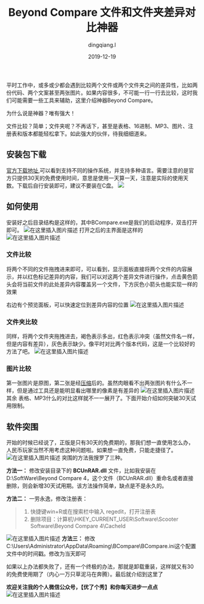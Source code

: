 ﻿---
layout:     post
title:      Beyond Compare 文件和文件夹差异对比神器
subtitle:   
date:       2019-12-19
author:     dingqiang.l
header-img: img/post-2019-12-19.jpg
catalog: true
tags:
    - 工具
---

平时工作中，或多或少都会遇到比较两个文件或两个文件夹之间的差异性，比如两份代码、两个文案甚至两张图片。如果内容很多，不可能一行一行去比较，这时我们可能需要一些工具来辅助，这里介绍神器Beyond Compare。

为什么说是神器？唯有强大！

文件比较？简单；文件夹呢？不再话下，甚至是表格、16进制、MP3、图片、注册表和版本都能轻松拿下。如此强大的伙伴，待我细细道来。

## 安装包下载 ##
[官方下载地址](http://www.scootersoftware.com/download.php),可以看到支持不同的操作系统，并支持多种语言。需要注意的是官方只提供30天的免费使用时间，意思是使用一天算一天，注意是实际的使用天数。下载后自行安装即可，建议不要装在C盘。
![](https://img-blog.csdnimg.cn/20191219165402417.png?x-oss-process=image/watermark,type_ZmFuZ3poZW5naGVpdGk,shadow_10,text_aHR0cHM6Ly9ibG9nLmNzZG4ubmV0L2xkcTEzMDI2ODc2OTU2,size_16,color_FFFFFF,t_70#pic_center)

## 如何使用 ##

安装好之后目录结构是这样的，其中BCompare.exe是我们的启动程序，双击打开即可。
![在这里插入图片描述](https://img-blog.csdnimg.cn/20191219165514562.png?x-oss-process=image/watermark,type_ZmFuZ3poZW5naGVpdGk,shadow_10,text_aHR0cHM6Ly9ibG9nLmNzZG4ubmV0L2xkcTEzMDI2ODc2OTU2,size_16,color_FFFFFF,t_70#pic_center)
打开之后的主界面是这样的
![在这里插入图片描述](https://img-blog.csdnimg.cn/20191219165528690.png?x-oss-process=image/watermark,type_ZmFuZ3poZW5naGVpdGk,shadow_10,text_aHR0cHM6Ly9ibG9nLmNzZG4ubmV0L2xkcTEzMDI2ODc2OTU2,size_16,color_FFFFFF,t_70#pic_center)
### 文件比较 ###

将两个不同的文件拖拽进来即可，可以看到，显示面板直接将两个文件的内容展示，并以红色标记差异的内容，我们可以对这两个差异文件进行操作，点击黄色箭头会将当前文件的此处差异内容覆盖另一个文件，下方灰色小箭头也能实现一样的效果

右边有个预览面板，可以快速定位到差异内容的位置
![在这里插入图片描述](https://img-blog.csdnimg.cn/20191219165545847.png?x-oss-process=image/watermark,type_ZmFuZ3poZW5naGVpdGk,shadow_10,text_aHR0cHM6Ly9ibG9nLmNzZG4ubmV0L2xkcTEzMDI2ODc2OTU2,size_16,color_FFFFFF,t_70#pic_center)
### 文件夹比较 ###

同样，将两个文件夹拖拽进去，褐色表示多出，红色表示冲突（虽然文件名一样，但是内容有差异），灰色表示缺少。像平时对比两个版本代码，这是一个比较好的方法了吧。
![在这里插入图片描述](https://img-blog.csdnimg.cn/20191219165608519.png?x-oss-process=image/watermark,type_ZmFuZ3poZW5naGVpdGk,shadow_10,text_aHR0cHM6Ly9ibG9nLmNzZG4ubmV0L2xkcTEzMDI2ODc2OTU2,size_16,color_FFFFFF,t_70#pic_center)
### 图片比较 ###

第一张图片是原图，第二张是经[压缩](https://tinypng.com/)后的。虽然肉眼看不出两张图片有什么不一样，但是通过工具还是能明显看出哪里的像素是有差异的
![在这里插入图片描述](https://img-blog.csdnimg.cn/20191219165637275.png?x-oss-process=image/watermark,type_ZmFuZ3poZW5naGVpdGk,shadow_10,text_aHR0cHM6Ly9ibG9nLmNzZG4ubmV0L2xkcTEzMDI2ODc2OTU2,size_16,color_FFFFFF,t_70#pic_center)
其余	表格、MP3什么的对比这样就不一一展开了。下面开始介绍如何突破30天试用限制。

## 软件突围 ##

开始的时候已经说了，正版是只有30天的免费期的，那我们想一直使用怎么办，人民币玩家当然不用考虑这种问题啦。如果想一直免费，只能走捷径了。
![在这里插入图片描述](https://img-blog.csdnimg.cn/20191219165653592.png?x-oss-process=image/watermark,type_ZmFuZ3poZW5naGVpdGk,shadow_10,text_aHR0cHM6Ly9ibG9nLmNzZG4ubmV0L2xkcTEzMDI2ODc2OTU2,size_16,color_FFFFFF,t_70#pic_center)
突围的方法我搜罗了三种。

**方法一：** 修改安装目录下的  **BCUnRAR.dll** 文件，比如我安装在D:\SoftWare\Beyond Compare 4，这个文件（BCUnRAR.dll）重命名或者直接删除，则会新增30天试用期。该方法操作简单，缺点是不是永久的。

**方法二：** 一劳永逸，修改注册表：

> 1. 快捷键win+R或在搜索栏中输入 regedit，打开注册表
> 1. 删除项目：计算机\HKEY_CURRENT_USER\Software\Scooter Software\Beyond Compare 4\CacheId

![在这里插入图片描述](https://img-blog.csdnimg.cn/20191219165713108.png?x-oss-process=image/watermark,type_ZmFuZ3poZW5naGVpdGk,shadow_10,text_aHR0cHM6Ly9ibG9nLmNzZG4ubmV0L2xkcTEzMDI2ODc2OTU2,size_16,color_FFFFFF,t_70#pic_center)
**方法三：** 修改C:\Users\Administrator\AppData\Roaming\BCompare\BCompare.ini这个配置文件中的时间戳。修改为当天即可

如果以上办法都失败了，还有一个终极的办法，那就是卸载重装，这样就又有30的免费使用期了（内心一万只草泥马在奔腾）。最后就介绍到这里了

**欢迎关注我的个人微信公众号，【优了个秀】和你每天进步一点点**
![在这里插入图片描述](https://img-blog.csdnimg.cn/20191219165723960.jpg?x-oss-process=image/watermark,type_ZmFuZ3poZW5naGVpdGk,shadow_10,text_aHR0cHM6Ly9ibG9nLmNzZG4ubmV0L2xkcTEzMDI2ODc2OTU2,size_16,color_FFFFFF,t_70#pic_center)











